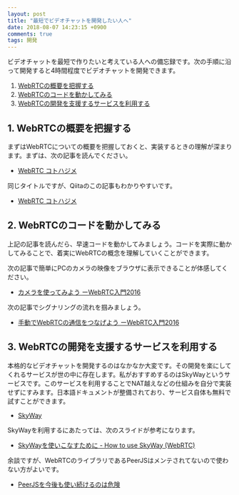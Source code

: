 ```yaml
---
layout: post
title: "最短でビデオチャットを開発したい人へ"
date: 2018-08-07 14:23:15 +0900
comments: true
tags: 開発
---
```

ビデオチャットを最短で作りたいと考えている人への備忘録です。次の手順に沿って開発すると4時間程度でビデオチャットを開発できます。

1. [WebRTCの概要を把握する](#1-webrtcの概要を把握する)
2. [WebRTCのコードを動かしてみる](#2-webrtcのコードを動かしてみる)
3. [WebRTCの開発を支援するサービスを利用する](#3-webrtcの開発を支援するサービスを利用する)

## 1. WebRTCの概要を把握する

まずはWebRTCについての概要を把握しておくと、実装するときの理解が深まります。まずは、次の記事を読んでください。

* <a href="https://gist.github.com/voluntas/67e5a26915751226fdcf" target="_blank">WebRTC コトハジメ</a>

同じタイトルですが、Qiitaのこの記事もわかりやすいです。

* <a href="https://qiita.com/yusuke84/items/286f569d110daede721e" target="_blank">WebRTC コトハジメ</a>

## 2. WebRTCのコードを動かしてみる

上記の記事を読んだら、早速コードを動かしてみましょう。コードを実際に動かしてみることで、着実にWebRTCの概念を理解していくことができます。

次の記事で簡単にPCのカメラの映像をブラウザに表示できることが体感してください。

* <a href="https://html5experts.jp/mganeko/19728/" target="_blank">カメラを使ってみよう ーWebRTC入門2016</a>

次の記事でシグナリングの流れを掴みましょう。

* <a href="https://html5experts.jp/mganeko/19814/" target="_blank">手動でWebRTCの通信をつなげよう ーWebRTC入門2016</a>

## 3. WebRTCの開発を支援するサービスを利用する

本格的なビデオチャットを開発するのはなかなか大変です。その開発を楽にしてくれるサービスが世の中に存在します。私がおすすめするのはSkyWayというサービスです。このサービスを利用することでNAT越えなどの仕組みを自分で実装せずにすみます。日本語ドキュメントが整備されており、サービス自体も無料で試すことができます。

* <a href="https://webrtc.ecl.ntt.com/" target="_blank">SkyWay</a>

SkyWayを利用するにあたっては、次のスライドが参考になります。

* <a href="https://www.slideshare.net/iwashi86/skyway-how-to-use-skyway-webrtc" target="_blank">SkyWayを使いこなすために - How to use SkyWay (WebRTC)</a>

余談ですが、WebRTCのライブラリであるPeerJSはメンテされてないので使わない方がよいです。
* <a href="https://medium.com/@Tukimikage/peerjs%E3%82%92%E4%BB%8A%E5%BE%8C%E3%82%82%E4%BD%BF%E3%81%84%E7%B6%9A%E3%81%91%E3%82%8B%E3%81%AE%E3%81%AF%E5%8D%B1%E9%99%BA-8c3cf68d56a0" target="_blank">PeerJSを今後も使い続けるのは危険</a>
